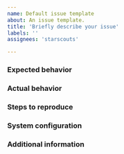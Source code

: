 ```yaml
---
name: Default issue template
about: An issue template.
title: 'Briefly describe your issue'
labels: ''
assignees: 'starscouts'

---
```


### Expected behavior
<!-- Tell us what should happen -->

### Actual behavior
<!-- Tell us what happens instead -->

### Steps to reproduce
<!-- Tell us how to reproduce your issue -->

### System configuration
<!-- Include any relevant system versions or hardware specifications -->

### Additional information
<!-- If there is anything else meaningful to your issue, mention it here -->
